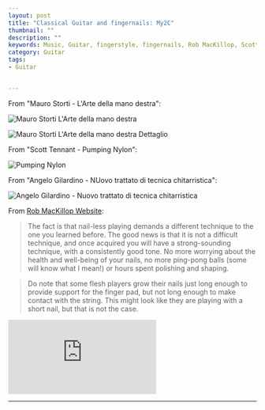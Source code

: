 ```yaml
---
layout: post
title: "Classical Guitar and fingernails: My2C"
thumbnail: ""
description: ""
keywords: Music, Guitar, fingerstyle, fingernails, Rob MacKillop, Scott Tennant
category: Guitar
tags: 
- Guitar


---
```


From "Mauro Storti - L'Arte della mano destra":

![Mauro Storti L'Arte della mano destra](http://www.andreafortuna.org/guitar/images/Mauro_storti_arte_mano_destra.png)

![Mauro Storti L'Arte della mano destra Dettaglio](http://www.andreafortuna.org/guitar/images/Mauro_storti_arte_mano_destra_2.png)

From "Scott Tennant - Pumping Nylon":

![Pumping Nylon](http://www.andreafortuna.org/guitar/images/tennant_nails.png)

From "Angelo Gilardino - NUovo trattato di tecnica chitarristica":

![Angelo Gilardino - Nuovo trattato di tecnica chitarristica](http://www.andreafortuna.org/guitar/images/Angelo_Gilardino_nuovo_trattato_tecnica_chitarristica.png)

From [Rob MacKillop Website](http://rmclassicalguitar.com/technique/):

>The fact is that nail-less playing demands a different technique to the one you learned before. 
The good news is that it is not a difficult technique, and once acquired you will have a strong-sounding technique, with a consistently good tone. 
No more worrying about the health and well-being of your nails, no more ping-pong balls (some will know what I mean!) or hours spent polishing and shaping.

>Do note that some flesh players grow their nails just long enough to provide support for the finger pad, but not long enough to make contact with the string. 
This might look like they are playing with a short nail, but that is not the case.

<div class="video-container">
<iframe src="https://www.youtube.com/embed/ZC7tSW1s9tM" frameborder="0" allowfullscreen></iframe>
</div>

<hr/>
